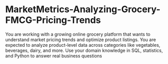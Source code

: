 # MarketMetrics-Analyzing-Grocery-FMCG-Pricing-Trends
You are working with a growing online grocery platform that wants to understand market pricing trends and optimize product listings. You are expected to analyze product-level data across categories like vegetables, beverages, dairy, and more. Use your domain knowledge in SQL, statistics, and Python to answer real business questions 
